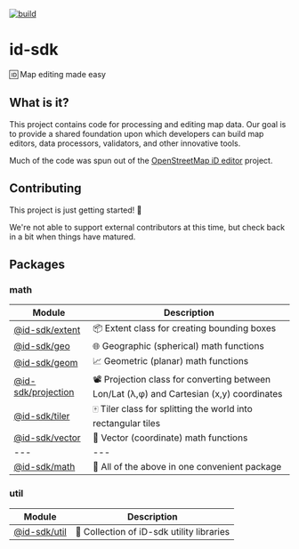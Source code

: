 [![build](https://github.com/ideditor/id-sdk/workflows/build/badge.svg)](https://github.com/ideditor/id-sdk/actions?query=workflow%3A%22build%22)


# id-sdk

🆔 Map editing made easy


## What is it?

This project contains code for processing and editing map data.  Our goal is to provide a shared foundation upon which developers can build map editors, data processors, validators, and other innovative tools.

Much of the code was spun out of the [OpenStreetMap iD editor](https://github.com/openstreetmap/iD) project.


## Contributing

This project is just getting started! 🌱

We're not able to support external contributors at this time, but check back in a bit when things have matured.


## Packages

### math

Module                | Description
--------------------- | -------------
[@id-sdk/extent]      | 📦 Extent class for creating bounding boxes
[@id-sdk/geo]         | 🌐 Geographic (spherical) math functions
[@id-sdk/geom]        | 📈 Geometric (planar) math functions
[@id-sdk/projection]  | 📽 Projection class for converting between Lon/Lat (λ,φ) and Cartesian (x,y) coordinates
[@id-sdk/tiler]       | 🀄️ Tiler class for splitting the world into rectangular tiles
[@id-sdk/vector]      | 📐 Vector (coordinate) math functions
---                   | ---
[@id-sdk/math]        | 🔢 All of the above in one convenient package

[@id-sdk/extent]: /packages/math/src/extent.ts
[@id-sdk/geo]: /packages/math/src/geo.ts
[@id-sdk/geom]: /packages/math/src/geom.ts
[@id-sdk/projection]: /packages/math/src/projection.ts
[@id-sdk/tiler]: /packages/math/src/tiler.ts
[@id-sdk/vector]: /packages/math/src/vector.ts
[@id-sdk/math]: /packages/math


### util

Module                | Description
--------------------- | -------------
[@id-sdk/util]        | 🧰 Collection of iD-sdk utility libraries

[@id-sdk/util]: /packages/util
